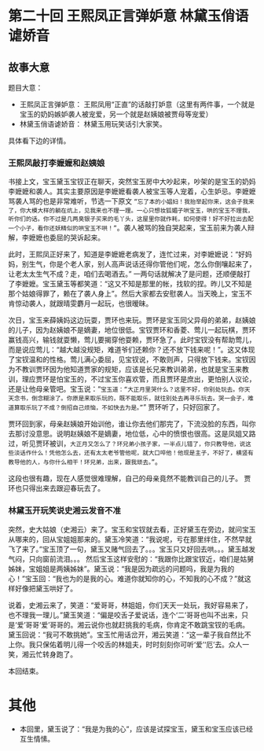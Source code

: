 # 第二十回 王熙凤正言弹妒意 林黛玉俏语谑娇音

## 故事大意

题目大意：
* 王熙凤正言弹妒意： 王熙凤用“正直”的话敲打妒意（这里有两件事，一个就是宝玉的奶妈嫉妒袭人被宠爱，另一个就是赵姨娘被贾母等宠爱）
* 林黛玉俏语谑娇音： 林黛玉用玩笑话引大家笑。

具体看下边的详情。

### 王熙凤敲打李嬷嬷和赵姨娘

书接上文，宝玉黛玉宝钗正在聊天，突然宝玉房中大吵起来，吵架的是宝玉的奶妈李嬷嬷和袭人。其实主要原因是李嬷嬷看袭人被宝玉等人宠着，心生妒忌。李嬷嬷骂袭人骂的也是非常难听，节选一下原文 ```“忘了本的小娼妇！我抬举起你来，这会子我来了，你大模大样的躺在炕上，见我来也不理一理。一心只想妆狐媚子哄宝玉，哄的宝玉不理我，听你们的话。你不过是几两臭银子买来的毛丫头，这屋里你就作耗，如何使得！好不好拉出去配一个小子，看你还妖精似的哄宝玉不哄！”```。袭人被骂的独自哭起来，宝玉前来为袭人辩解，李嬷嬷也委屈的哭诉起来。

此时，王熙凤正好来了，知道是李嬷嬷老病发了，连忙过来，对李嬷嬷说：“好妈妈，别生气，你是个老人家，别人高声说话还得你管他们呢，怎么你倒嚷起来了，让老太太生气不成？走，咱们去喝酒去。” 一两句话就解决了是问题，还顺便敲打了李嬷嬷。宝玉黛玉等都笑道：“这又不知是那里的帐，找软的捏。昨儿又不知是那个姑娘得罪了，赖在了袭人身上”。然后大家都去安慰袭人。当天晚上，宝玉不肯惊动袭人，就跟晴雯麝月一起玩，也很暧昧。

次日，宝玉来薛姨妈这边玩耍，贾环也来玩。贾环是宝玉同父异母的弟弟，赵姨娘的儿子，因为赵姨娘不是嫡妻，地位很低。宝钗贾环和香菱、莺儿一起玩棋，贾环赢钱高兴，输钱就耍懒，莺儿要揭穿他耍赖，贾环急了。此时宝钗没有帮助莺儿，而是说应莺儿：“越大越没规矩，难道爷们还赖你？还不放下钱来呢！”。这又体现了宝钗温和的性格。莺儿满心委屈，见宝钗说，不敢则声，只得放下钱来。宝钗因为不教训贾环因为他知道贾家的规矩，应该是长兄来教训弟弟，也就是宝玉来教训，理应贾环是怕宝玉的，不过宝玉你喜欢管，而且贾环是庶出，更怕别人议论，还是让他母亲管吧。宝玉说：“```宝玉道：“大正月里哭什么？这里不好，你别处玩去。你天天念书，倒念糊涂了。你原是来取乐玩的，既不能取乐，就往别处去再寻乐玩去。哭一会子，难道算取乐玩了不成？倒招自己烦恼，不如快去为是。”```” 贾环听了，只好回家了。

贾环回到家，母亲赵姨娘开始训他，谁让你去他们那完了，下流没脸的东西，叫你去那讨没意思。说明赵姨娘不是嫡妻，地位低，心中的愤恨也很高。这是凤姐又路过，听见贾环被训，```大正月又怎么了？环兄弟小孩子家，一半点儿错了，你只教导他，说这些淡话作什么！凭他怎么去，还有太太老爷管他呢，就大口啐他！他现是主子，不好了，横竖有教导他的人，与你什么相干！环兄弟，出来，跟我顽去。”```。

这段也很有趣，现在人感觉很难理解，自己的母亲竟然不能教训自己的儿子。 贾环也只得出来去跟迎春玩去了。

### 林黛玉开玩笑说史湘云发音不准

突然，史大姑娘（史湘云）来了。宝玉和宝钗就去看，正好黛玉在旁边，就问宝玉从哪来的，回从宝姐姐那来的。黛玉冷笑道：“我说呢，亏在那里绊住，不然早就飞了来了。”宝玉顶了一句，黛玉又赌气回去了。。。宝玉只又好回去哄。。。黛玉越发气闷，只向窗前流泪。。。 然后宝玉这样安慰的：“我跟你比跟宝钗近，咱们是姑舅姊妹，宝姐姐是两姨姊妹”。黛玉说：“我是因为疏远的问题吗，我是为我的心！”宝玉回：“我也为的是我的心。难道你就知你的心，不知我的心不成？”就这样好像把黛玉哄好了。

说着，史湘云来了，笑道：“爱哥哥，林姐姐，你们天天一处玩，我好容易来了，也不理我一理儿。”黛玉笑道：“偏是咬舌子爱说话，连个‘二’哥哥也叫不出来，只是‘爱’哥哥‘爱’哥哥的。湘云说你也就赶挑我的毛病，你肯定不敢跳宝钗的毛病。黛玉回说：“我可不敢挑她”。宝玉忙用话岔开，湘云笑道：“这一辈子我自然比不上你。我只保佑着明儿得一个咬舌的林姐夫，时时刻刻你可听‘爱’‘厄’去。众人一笑，湘云忙转身跑了。


本回结束。


# 其他

* 本回里，黛玉说了：“我是为我的心”，应该是试探宝玉，黛玉和宝玉应该已经互生情愫。
